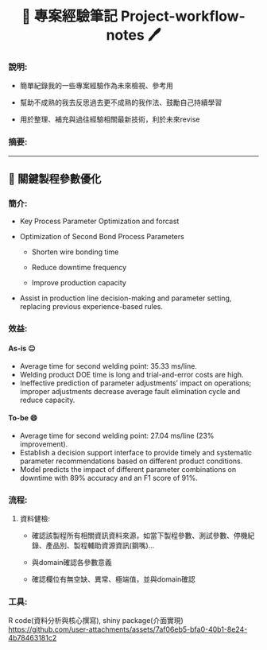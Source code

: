 <div align="center">
  <h1> 📖 專案經驗筆記 Project-workflow-notes 🖊️</h1>
</div>

### 說明:
- 簡單紀錄我的一些專案經驗作為未來檢視、參考用

- 幫助不成熟的我去反思過去更不成熟的我作法、鼓勵自己持續學習

- 用於整理、補充與過往經驗相關最新技術，利於未來revise

### 摘要:

------------
## 📝 關鍵製程參數優化 

### 簡介:
- Key Process Parameter Optimization and forcast
  
- Optimization of Second Bond Process Parameters
  - Shorten wire bonding time
    
  - Reduce downtime frequency
    
  - Improve production capacity
    
- Assist in production line decision-making and parameter setting, replacing previous experience-based rules.

### 效益:
#### As-is 😐 
  - Average time for second welding point: 35.33 ms/line.
  - Welding product DOE time is long and trial-and-error costs are high.
  - Ineffective prediction of parameter adjustments’ impact on operations; improper adjustments decrease average fault elimination cycle and reduce capacity.

#### To-be 😄
  - Average time for second welding point: 27.04 ms/line (23% improvement).
  - Establish a decision support interface to provide timely and systematic parameter recommendations based on different product conditions.
  - Model predicts the impact of different parameter combinations on downtime with 89% accuracy and an F1 score of 91%.

### 流程:

1. 資料健檢:
   
   - 確認該製程所有相關資訊資料來源，如當下製程參數、測試參數、停機紀錄、產品別、製程輔助資源資訊(鋼嘴)...
  
   - 與domain確認各參數意義
     
   - 確認欄位有無空缺、異常、極端值，並與domain確認

### 工具:
R code(資料分析與核心撰寫), shiny package(介面實現)
https://github.com/user-attachments/assets/7af06eb5-bfa0-40b1-8e24-4b78463181c2



